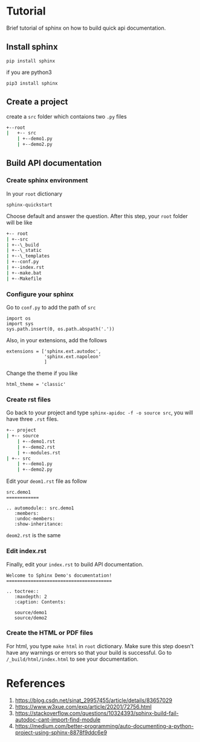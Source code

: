 # Tutorial

Brief tutorial of sphinx on how to build quick api documentation.

## Install sphinx

```
pip install sphinx
```

if you are python3

```
pip3 install sphinx
```

## Create a project

create a `src` folder which contaions two `.py` files

```bash
+--root
|   +-- src
    | +--demo1.py
    | +--demo2.py
```

## Build API documentation

### Create sphinx environment

In your `root` dictionary

```
sphinx-quickstart
```

Choose default and answer the question. After this step, your `root` folder will be like

```bash
+-- root
| +--src
| +--\_build
| +--\_static
| +--\_templates
| +--conf.py
| +--index.rst
| +--make.bat
| +--Makefile
```

### Configure your sphinx

Go to `conf.py` to add the path of `src`

```
import os
import sys
sys.path.insert(0, os.path.abspath('.'))
```

Also, in your extensions, add the follows

```
extensions = ['sphinx.ext.autodoc',
              'sphinx.ext.napoleon'
              ]
```

Change the theme if you like

```
html_theme = 'classic'
```

### Create rst files

Go back to your project and type `sphinx-apidoc -f -o source src`, you will have three `.rst` files.

```bash
+-- project
| +-- source
    | +--demo1.rst
    | +--demo2.rst
    | +--modules.rst
| +-- src
    | +--demo1.py
    | +--demo2.py
```

Edit your `deom1.rst` file as follow

```
src.demo1
============

.. automodule:: src.demo1
   :members:
   :undoc-members:
   :show-inheritance:
```

`deom2.rst` is the same

### Edit index.rst

Finally, edit your `index.rst` to build API documentation.

```
Welcome to Sphinx Demo's documentation!
=======================================

.. toctree::
   :maxdepth: 2
   :caption: Contents:

   source/demo1
   source/demo2
```

### Create the HTML or PDF files

For html, you type `make html` in `root` dictionary. Make sure this step doesn't have any warnings or errors so that your build is successful. Go to `/_build/html/index.html` to see your documentation.

# References

1. <https://blog.csdn.net/sinat_29957455/article/details/83657029>
2. <https://www.w3xue.com/exp/article/20201/72756.html>
3. <https://stackoverflow.com/questions/10324393/sphinx-build-fail-autodoc-cant-import-find-module>
4. <https://medium.com/better-programming/auto-documenting-a-python-project-using-sphinx-8878f9ddc6e9>
